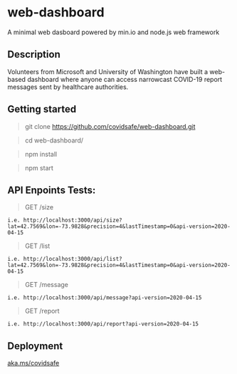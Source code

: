 # web-dashboard
A minimal web dasboard powered by min.io and node.js web framework

## Description
Volunteers from Microsoft and University of Washington have built a web-based dashboard where anyone can access narrowcast COVID-19 report messages sent by healthcare authorities.

## Getting started
  > git clone https://github.com/covidsafe/web-dashboard.git
    
  > cd web-dashboard/
  
  > npm install
  
  > npm start

## API Enpoints Tests:

  > GET /size  
  
    i.e. http://localhost:3000/api/size?lat=42.7569&lon=-73.9828&precision=4&lastTimestamp=0&api-version=2020-04-15
  
  > GET /list  
  
    i.e. http://localhost:3000/api/list?lat=42.7569&lon=-73.9828&precision=4&lastTimestamp=0&api-version=2020-04-15
  
  > GET /message 
  
    i.e. http://localhost:3000/api/message?api-version=2020-04-15 

  > GET /report 
  
    i.e. http://localhost:3000/api/report?api-version=2020-04-15


## Deployment

[aka.ms/covidsafe](https://aka.ms/covidsafe)
